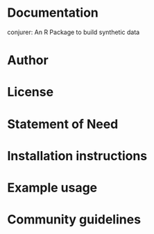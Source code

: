 # Documentation
conjurer: An R Package to build synthetic data

# Author

# License

# Statement of Need

# Installation instructions

# Example usage

# Community guidelines

